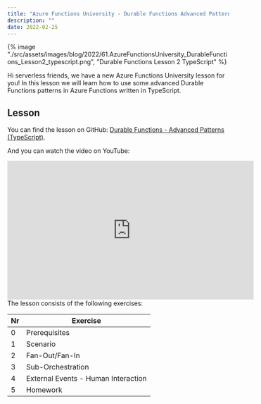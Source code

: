 ```yaml
---
title: "Azure Functions University - Durable Functions Advanced Patterns (TypeScript)"
description: ""
date: 2022-02-25
---
```


{% image "./src/assets/images/blog/2022/61.AzureFunctionsUniversity_DurableFunctions_Lesson2_typescript.png", "Durable Functions Lesson 2 TypeScript" %}

Hi serverless friends, we have a new Azure Functions University lesson for you! In this lesson we will learn how to use some advanced Durable Functions patterns in Azure Functions written in TypeScript.

## Lesson

You can find the lesson on GitHub: [Durable Functions - Advanced Patterns (TypeScript)](https://github.com/marcduiker/azure-functions-university/tree/main/lessons/typescript/durable-functions/advanced/README.md).

And you can watch the video on YouTube:

<iframe width="560" height="315" src="https://www.youtube.com/embed/iYij7Mf7_dE" title="YouTube video player" frameborder="0" allow="accelerometer; autoplay; clipboard-write; encrypted-media; gyroscope; picture-in-picture; web-share" allowfullscreen></iframe>

<br>
The lesson consists of the following exercises:

|Nr|Exercise
|-|-
|0|Prerequisites
|1|Scenario
|2|Fan-Out/Fan-In
|3|Sub-Orchestration
|4|External Events - Human Interaction
|5|Homework